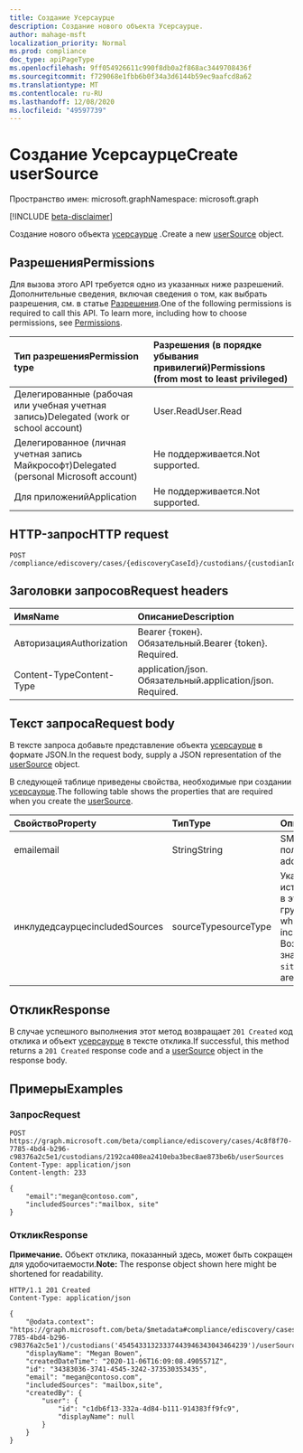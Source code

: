 ```yaml
---
title: Создание Усерсаурце
description: Создание нового объекта Усерсаурце.
author: mahage-msft
localization_priority: Normal
ms.prod: compliance
doc_type: apiPageType
ms.openlocfilehash: 9ff054926611c990f8db0a2f868ac3449708436f
ms.sourcegitcommit: f729068e1fbb6b0f34a3d6144b59ec9aafcd8a62
ms.translationtype: MT
ms.contentlocale: ru-RU
ms.lasthandoff: 12/08/2020
ms.locfileid: "49597739"
---
```

# <a name="create-usersource"></a><span data-ttu-id="deb4d-103">Создание Усерсаурце</span><span class="sxs-lookup"><span data-stu-id="deb4d-103">Create userSource</span></span>

<span data-ttu-id="deb4d-104">Пространство имен: microsoft.graph</span><span class="sxs-lookup"><span data-stu-id="deb4d-104">Namespace: microsoft.graph</span></span>

[!INCLUDE [beta-disclaimer](../../includes/beta-disclaimer.md)]

<span data-ttu-id="deb4d-105">Создание нового объекта [усерсаурце](../resources/usersource.md) .</span><span class="sxs-lookup"><span data-stu-id="deb4d-105">Create a new [userSource](../resources/usersource.md) object.</span></span>

## <a name="permissions"></a><span data-ttu-id="deb4d-106">Разрешения</span><span class="sxs-lookup"><span data-stu-id="deb4d-106">Permissions</span></span>

<span data-ttu-id="deb4d-p101">Для вызова этого API требуется одно из указанных ниже разрешений. Дополнительные сведения, включая сведения о том, как выбрать разрешения, см. в статье [Разрешения](/graph/permissions-reference).</span><span class="sxs-lookup"><span data-stu-id="deb4d-p101">One of the following permissions is required to call this API. To learn more, including how to choose permissions, see [Permissions](/graph/permissions-reference).</span></span>

|<span data-ttu-id="deb4d-109">Тип разрешения</span><span class="sxs-lookup"><span data-stu-id="deb4d-109">Permission type</span></span>|<span data-ttu-id="deb4d-110">Разрешения (в порядке убывания привилегий)</span><span class="sxs-lookup"><span data-stu-id="deb4d-110">Permissions (from most to least privileged)</span></span>|
|:---|:---|
|<span data-ttu-id="deb4d-111">Делегированные (рабочая или учебная учетная запись)</span><span class="sxs-lookup"><span data-stu-id="deb4d-111">Delegated (work or school account)</span></span>|<span data-ttu-id="deb4d-112">User.Read</span><span class="sxs-lookup"><span data-stu-id="deb4d-112">User.Read</span></span>|
|<span data-ttu-id="deb4d-113">Делегированное (личная учетная запись Майкрософт)</span><span class="sxs-lookup"><span data-stu-id="deb4d-113">Delegated (personal Microsoft account)</span></span>|<span data-ttu-id="deb4d-114">Не поддерживается.</span><span class="sxs-lookup"><span data-stu-id="deb4d-114">Not supported.</span></span>|
|<span data-ttu-id="deb4d-115">Для приложений</span><span class="sxs-lookup"><span data-stu-id="deb4d-115">Application</span></span>|<span data-ttu-id="deb4d-116">Не поддерживается.</span><span class="sxs-lookup"><span data-stu-id="deb4d-116">Not supported.</span></span>|

## <a name="http-request"></a><span data-ttu-id="deb4d-117">HTTP-запрос</span><span class="sxs-lookup"><span data-stu-id="deb4d-117">HTTP request</span></span>

<!-- {
  "blockType": "ignored"
}
-->

``` http
POST /compliance/ediscovery/cases/{ediscoveryCaseId}/custodians/{custodianId}/userSources
```

## <a name="request-headers"></a><span data-ttu-id="deb4d-118">Заголовки запросов</span><span class="sxs-lookup"><span data-stu-id="deb4d-118">Request headers</span></span>

|<span data-ttu-id="deb4d-119">Имя</span><span class="sxs-lookup"><span data-stu-id="deb4d-119">Name</span></span>|<span data-ttu-id="deb4d-120">Описание</span><span class="sxs-lookup"><span data-stu-id="deb4d-120">Description</span></span>|
|:---|:---|
|<span data-ttu-id="deb4d-121">Авторизация</span><span class="sxs-lookup"><span data-stu-id="deb4d-121">Authorization</span></span>|<span data-ttu-id="deb4d-p102">Bearer {токен}. Обязательный.</span><span class="sxs-lookup"><span data-stu-id="deb4d-p102">Bearer {token}. Required.</span></span>|
|<span data-ttu-id="deb4d-124">Content-Type</span><span class="sxs-lookup"><span data-stu-id="deb4d-124">Content-Type</span></span>|<span data-ttu-id="deb4d-p103">application/json. Обязательный.</span><span class="sxs-lookup"><span data-stu-id="deb4d-p103">application/json. Required.</span></span>|

## <a name="request-body"></a><span data-ttu-id="deb4d-127">Текст запроса</span><span class="sxs-lookup"><span data-stu-id="deb4d-127">Request body</span></span>

<span data-ttu-id="deb4d-128">В тексте запроса добавьте представление объекта [усерсаурце](../resources/usersource.md) в формате JSON.</span><span class="sxs-lookup"><span data-stu-id="deb4d-128">In the request body, supply a JSON representation of the [userSource](../resources/usersource.md) object.</span></span>

<span data-ttu-id="deb4d-129">В следующей таблице приведены свойства, необходимые при создании [усерсаурце](../resources/usersource.md).</span><span class="sxs-lookup"><span data-stu-id="deb4d-129">The following table shows the properties that are required when you create the [userSource](../resources/usersource.md).</span></span>

|<span data-ttu-id="deb4d-130">Свойство</span><span class="sxs-lookup"><span data-stu-id="deb4d-130">Property</span></span>|<span data-ttu-id="deb4d-131">Тип</span><span class="sxs-lookup"><span data-stu-id="deb4d-131">Type</span></span>|<span data-ttu-id="deb4d-132">Описание</span><span class="sxs-lookup"><span data-stu-id="deb4d-132">Description</span></span>|
|:---|:---|:---|
|<span data-ttu-id="deb4d-133">email</span><span class="sxs-lookup"><span data-stu-id="deb4d-133">email</span></span>|<span data-ttu-id="deb4d-134">String</span><span class="sxs-lookup"><span data-stu-id="deb4d-134">String</span></span>|<span data-ttu-id="deb4d-135">SMTP-адрес пользователя.</span><span class="sxs-lookup"><span data-stu-id="deb4d-135">SMTP address of the user.</span></span>|
|<span data-ttu-id="deb4d-136">инклудедсаурцес</span><span class="sxs-lookup"><span data-stu-id="deb4d-136">includedSources</span></span>|<span data-ttu-id="deb4d-137">sourceType</span><span class="sxs-lookup"><span data-stu-id="deb4d-137">sourceType</span></span>|<span data-ttu-id="deb4d-138">Указывает, какие источники включены в эту группу.</span><span class="sxs-lookup"><span data-stu-id="deb4d-138">Specifies which sources are included in this group.</span></span> <span data-ttu-id="deb4d-139">Возможные значения: `mailbox`, `site`.</span><span class="sxs-lookup"><span data-stu-id="deb4d-139">Possible values are: `mailbox`, `site`.</span></span>|

## <a name="response"></a><span data-ttu-id="deb4d-140">Отклик</span><span class="sxs-lookup"><span data-stu-id="deb4d-140">Response</span></span>

<span data-ttu-id="deb4d-141">В случае успешного выполнения этот метод возвращает `201 Created` код отклика и объект [усерсаурце](../resources/usersource.md) в тексте отклика.</span><span class="sxs-lookup"><span data-stu-id="deb4d-141">If successful, this method returns a `201 Created` response code and a [userSource](../resources/usersource.md) object in the response body.</span></span>

## <a name="examples"></a><span data-ttu-id="deb4d-142">Примеры</span><span class="sxs-lookup"><span data-stu-id="deb4d-142">Examples</span></span>

### <a name="request"></a><span data-ttu-id="deb4d-143">Запрос</span><span class="sxs-lookup"><span data-stu-id="deb4d-143">Request</span></span>

<!-- {
  "blockType": "request",
  "name": "create_usersource_from_"
}
-->

``` http
POST https://graph.microsoft.com/beta/compliance/ediscovery/cases/4c8f8f70-7785-4bd4-b296-c98376a2c5e1/custodians/2192ca408ea2410eba3bec8ae873be6b/userSources
Content-Type: application/json
Content-length: 233

{
    "email":"megan@contoso.com",
    "includedSources":"mailbox, site"
}
```

### <a name="response"></a><span data-ttu-id="deb4d-144">Отклик</span><span class="sxs-lookup"><span data-stu-id="deb4d-144">Response</span></span>

<span data-ttu-id="deb4d-145">**Примечание.** Объект отклика, показанный здесь, может быть сокращен для удобочитаемости.</span><span class="sxs-lookup"><span data-stu-id="deb4d-145">**Note:** The response object shown here might be shortened for readability.</span></span>
<!-- {
  "blockType": "response",
  "truncated": true,
  "@odata.type": "microsoft.graph.userSource"
}
-->

``` http
HTTP/1.1 201 Created
Content-Type: application/json

{
    "@odata.context": "https://graph.microsoft.com/beta/$metadata#compliance/ediscovery/cases('4c8f8f70-7785-4bd4-b296-c98376a2c5e1')/custodians('45454331323337443946343043464239')/userSources/$entity",
    "displayName": "Megan Bowen",
    "createdDateTime": "2020-11-06T16:09:08.4905571Z",
    "id": "34383036-3741-4545-3242-373530353435",
    "email": "megan@contoso.com",
    "includedSources": "mailbox,site",
    "createdBy": {
        "user": {
            "id": "c1db6f13-332a-4d84-b111-914383ff9fc9",
            "displayName": null
        }
    }
}
```
